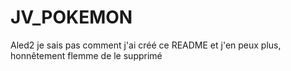 # JV_POKEMON
Aled2
je sais pas comment j'ai créé ce README et j'en peux plus, honnêtement flemme de le supprimé
